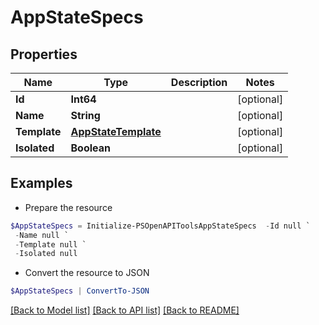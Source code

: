 # AppStateSpecs
## Properties

Name | Type | Description | Notes
------------ | ------------- | ------------- | -------------
**Id** | **Int64** |  | [optional] 
**Name** | **String** |  | [optional] 
**Template** | [**AppStateTemplate**](AppStateTemplate.md) |  | [optional] 
**Isolated** | **Boolean** |  | [optional] 

## Examples

- Prepare the resource
```powershell
$AppStateSpecs = Initialize-PSOpenAPIToolsAppStateSpecs  -Id null `
 -Name null `
 -Template null `
 -Isolated null
```

- Convert the resource to JSON
```powershell
$AppStateSpecs | ConvertTo-JSON
```

[[Back to Model list]](../README.md#documentation-for-models) [[Back to API list]](../README.md#documentation-for-api-endpoints) [[Back to README]](../README.md)

